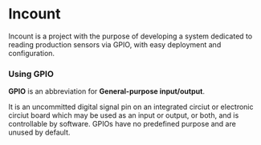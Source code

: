 # Incount

Incount is a project with the purpose of developing a system dedicated to reading production sensors via GPIO, with easy deployment and configuration.

### Using GPIO

**GPIO** is an abbreviation for **General-purpose input/output**.

It is an uncommitted digital signal pin on an integrated circiut or electronic circiut board which may be used as an input or output, or both, and is controllable by software. GPIOs have no predefined purpose and are unused by default.